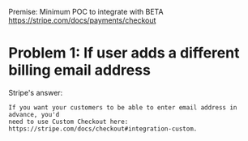 Premise: Minimum POC to integrate with BETA https://stripe.com/docs/payments/checkout

# Problem 1: If user adds a different billing email address

Stripe's answer:

	If you want your customers to be able to enter email address in advance, you'd
	need to use Custom Checkout here:
	https://stripe.com/docs/checkout#integration-custom.
